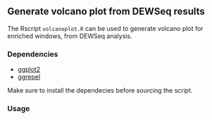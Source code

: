 ## Generate volcano plot from DEWSeq results

The Rscript `volcanoplot.R` can be used to generate volcano plot for enriched windows, from DEWSeq analysis.

### Dependencies

* [ggplot2](https://cran.r-project.org/web/packages/ggplot2/index.html)
* [ggrepel](https://cran.r-project.org/web/packages/ggrepel/index.html)

Make sure to install the dependecies before sourcing the script.

### Usage

